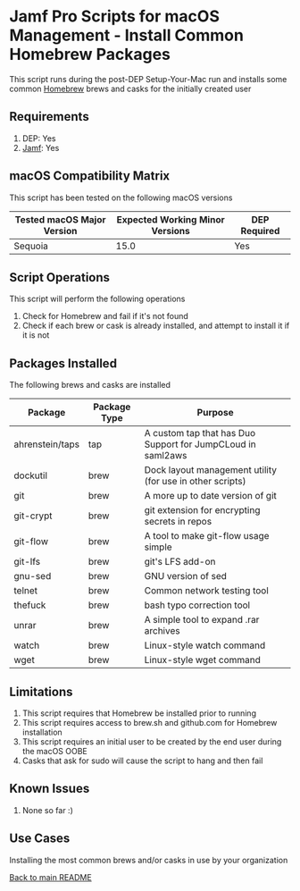 Jamf Pro Scripts for macOS Management - Install Common Homebrew Packages
==============
This script runs during the post-DEP Setup-Your-Mac run and installs some common [Homebrew](https://brew.sh) brews and casks for the initially created user

Requirements
------------
1. DEP: Yes 
2. [Jamf](https://www.jamf.com/products/jamf-pro/): Yes

macOS Compatibility Matrix
------------
This script has been tested on the following macOS versions

| Tested macOS Major Version | Expected Working Minor Versions | DEP Required |
|----------------------------|---------------------------------|--------------|
| Sequoia                    | 15.0                            | Yes          |

Script Operations
------------
This script will perform the following operations

1. Check for Homebrew and fail if it's not found
2. Check if each brew or cask is already installed, and attempt to install it if it is not

Packages Installed
------------
The following brews and casks are installed

| Package                        | Package Type  | Purpose                                                                       |
|--------------------------------|---------------|-------------------------------------------------------------------------------|
| ahrenstein/taps                | tap           | A custom tap that has Duo Support for JumpCLoud in saml2aws                   |
| dockutil                       | brew          | Dock layout management utility (for use in other scripts)                     |
| git                            | brew          | A more up to date version of git                                              |
| git-crypt                      | brew          | git extension for encrypting secrets in repos                                 |
| git-flow                       | brew          | A tool to make git-flow usage simple                                          |
| git-lfs                        | brew          | git's LFS add-on                                                              |
| gnu-sed                        | brew          | GNU version of sed                                                            |
| telnet                         | brew          | Common network testing tool                                                   |
| thefuck                        | brew          | bash typo correction tool                                                     |
| unrar                          | brew          | A simple tool to expand .rar archives                                         |
| watch                          | brew          | Linux-style watch command                                                     |
| wget                           | brew          | Linux-style wget command                                                      |

Limitations
------------

1. This script requires that Homebrew be installed prior to running
2. This script requires access to brew.sh and github.com for Homebrew installation
3. This script requires an initial user to be created by the end user during the macOS OOBE
4. Casks that ask for sudo will cause the script to hang and then fail

Known Issues
------------
1. None so far :)

Use Cases
------------
Installing the most common brews and/or casks in use by your organization

[Back to main README](../README.md)

